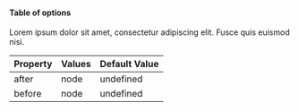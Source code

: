 #### Table of options

Lorem ipsum dolor sit amet, consectetur adipiscing elit. Fusce quis euismod nisi.

Property | Values | Default Value
:--- | :--- | :---
after | node | undefined
before | node | undefined
